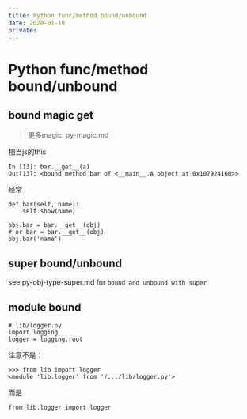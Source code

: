 ```yaml
---
title: Python func/method bound/unbound
date: 2020-01-18
private: 
---
```

# Python func/method bound/unbound
## bound magic get
> 更多magic: py-magic.md

相当js的this

    In [13]: bar.__get__(a)
    Out[13]: <bound method bar of <__main__.A object at 0x107924160>>

经常

    def bar(self, name):
        self.show(name)

    obj.bar = bar.__get__(obj)
    # or bar = bar.__get__(obj)
    obj.bar('name')

## super bound/unbound
see py-obj-type-super.md for `bound and unbound with super`

## module bound

    # lib/logger.py
    import logging
    logger = logging.root

注意不是：

    >>> from lib import logger
    <module 'lib.logger' from '/.../lib/logger.py'>

而是

    from lib.logger import logger